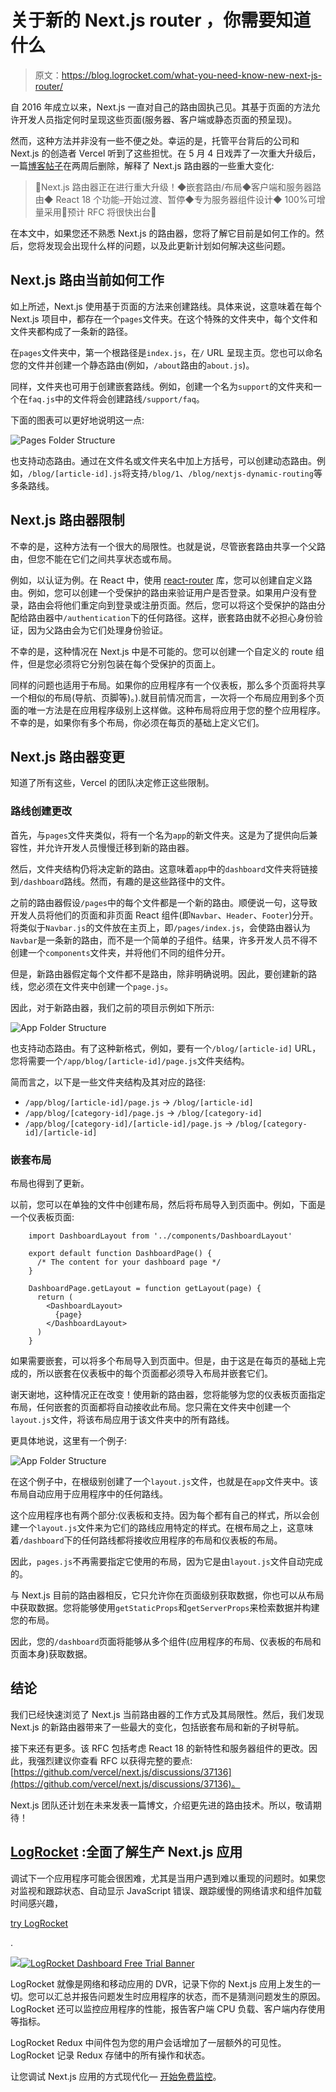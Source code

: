 # 关于新的 Next.js router ，你需要知道什么

> 原文：<https://blog.logrocket.com/what-you-need-know-new-next-js-router/>

自 2016 年成立以来，Next.js 一直对自己的路由固执己见。其基于页面的方法允许开发人员指定何时呈现这些页面(服务器、客户端或静态页面的预呈现)。

然而，这种方法并非没有一些不便之处。幸运的是，托管平台背后的公司和 Next.js 的创造者 Vercel 听到了这些担忧。在 5 月 4 日戏弄了一次重大升级后，一篇[博客帖子](https://nextjs.org/blog/layouts-rfc?utm_source=next-site&utm_medium=banner&utm_campaign=next-website)在两周后删除，解释了 Next.js 路由器的一些重大变化:

> 📣Next.js 路由器正在进行重大升级！◆嵌套路由/布局◆客户端和服务器路由◆ React 18 个功能–开始过渡、暂停◆专为服务器组件设计◆ 100%可增量采用🤯预计 RFC 将很快出台👀

在本文中，如果您还不熟悉 Next.js 的路由器，您将了解它目前是如何工作的。然后，您将发现会出现什么样的问题，以及此更新计划如何解决这些问题。

## Next.js 路由当前如何工作

如上所述，Next.js 使用基于页面的方法来创建路线。具体来说，这意味着在每个 Next.js 项目中，都存在一个`pages`文件夹。在这个特殊的文件夹中，每个文件和文件夹都构成了一条新的路径。

在`pages`文件夹中，第一个根路径是`index.js`，在`/` URL 呈现主页。您也可以命名您的文件并创建一个静态路由(例如，`/about`路由的`about.js`)。

同样，文件夹也可用于创建嵌套路线。例如，创建一个名为`support`的文件夹和一个在`faq.js`中的文件将会创建路线`/support/faq`。

下面的图表可以更好地说明这一点:

![Pages Folder Structure](img/689b68f6f7bec2a0f3b6d1606dfd9c24.png)

也支持动态路由。通过在文件名或文件夹名中加上方括号，可以创建动态路由。例如，`/blog/[article-id].js`将支持`/blog/1`、`/blog/nextjs-dynamic-routing`等多条路线。

## Next.js 路由器限制

不幸的是，这种方法有一个很大的局限性。也就是说，尽管嵌套路由共享一个父路由，但您不能在它们之间共享状态或布局。

例如，以认证为例。在 React 中，使用 [react-router](https://reactrouterdotcom.fly.dev/docs/en/v6) 库，您可以创建自定义路由。例如，您可以创建一个受保护的路由来验证用户是否登录。如果用户没有登录，路由会将他们重定向到登录或注册页面。然后，您可以将这个受保护的路由分配给路由器中`/authentication`下的任何路径。这样，嵌套路由就不必担心身份验证，因为父路由会为它们处理身份验证。

不幸的是，这种情况在 Next.js 中是不可能的。您可以创建一个自定义的 route 组件，但是您必须将它分别包装在每个受保护的页面上。

同样的问题也适用于布局。如果你的应用程序有一个仪表板，那么多个页面将共享一个相似的布局(导航、页脚等)。).就目前情况而言，一次将一个布局应用到多个页面的唯一方法是在应用程序级别上这样做。这种布局将应用于您的整个应用程序。不幸的是，如果你有多个布局，你必须在每页的基础上定义它们。

## Next.js 路由器变更

知道了所有这些，Vercel 的团队决定修正这些限制。

### 路线创建更改

首先，与`pages`文件夹类似，将有一个名为`app`的新文件夹。这是为了提供向后兼容性，并允许开发人员慢慢迁移到新的路由器。

然后，文件夹结构仍将决定新的路由。这意味着`app`中的`dashboard`文件夹将链接到`/dashboard`路线。然而，有趣的是这些路径中的文件。

之前的路由器假设`/pages`中的每个文件都是一个新的路由。顺便说一句，这导致开发人员将他们的页面和非页面 React 组件(即`Navbar`、`Header`、`Footer`)分开。将类似于`Navbar.js`的文件放在主页上，即`/pages/index.js`，会使路由器认为`Navbar`是一条新的路由，而不是一个简单的子组件。结果，许多开发人员不得不创建一个`components`文件夹，并将他们不同的组件分开。

但是，新路由器假定每个文件都不是路由，除非明确说明。因此，要创建新的路线，您必须在文件夹中创建一个`page.js`。

因此，对于新路由器，我们之前的项目示例如下所示:

![App Folder Structure](img/6ba8163877cdd714e5ff13eb68a958ff.png)

也支持动态路由。有了这种新格式，例如，要有一个`/blog/[article-id]` URL，您将需要一个`/app/blog/[article-id]/page.js`文件夹结构。

简而言之，以下是一些文件夹结构及其对应的路径:

*   `/app/blog/[article-id]/page.js` → `/blog/[article-id]`
*   `/app/blog/[category-id]/page.js` → `/blog/[category-id]`
*   `/app/blog/[category-id]/[article-id]/page.js` → `/blog/[category-id]/[article-id]`

### 嵌套布局

布局也得到了更新。

以前，您可以在单独的文件中创建布局，然后将布局导入到页面中。例如，下面是一个仪表板页面:

```
    import DashboardLayout from '../components/DashboardLayout'

    export default function DashboardPage() {
      /* The content for your dashboard page */
    }

    DashboardPage.getLayout = function getLayout(page) {
      return (
        <DashboardLayout>
          {page}
        </DashboardLayout>
      )
    }
```

如果需要嵌套，可以将多个布局导入到页面中。但是，由于这是在每页的基础上完成的，所以嵌套在仪表板中的每个页面都必须导入布局并嵌套它们。

谢天谢地，这种情况正在改变！使用新的路由器，您将能够为您的仪表板页面指定布局，任何嵌套的页面都将自动接收此布局。您只需在文件夹中创建一个`layout.js`文件，将该布局应用于该文件夹中的所有路线。

更具体地说，这里有一个例子:

![App Folder Structure](img/9239b2431a20c24bc103b5e85f385620.png)

在这个例子中，在根级别创建了一个`layout.js`文件，也就是在`app`文件夹中。该布局自动应用于应用程序中的任何路线。

这个应用程序也有两个部分:仪表板和支持。因为每个都有自己的样式，所以会创建一个`layout.js`文件来为它们的路线应用特定的样式。在根布局之上，这意味着`/dashboard`下的任何路线都将接收应用程序的布局和仪表板的布局。

因此，`pages.js`不再需要指定它使用的布局，因为它是由`layout.js`文件自动完成的。

与 Next.js 目前的路由器相反，它只允许你在页面级别获取数据，你也可以从布局中获取数据。您将能够使用`getStaticProps`和`getServerProps`来检索数据并构建您的布局。

因此，您的`/dashboard`页面将能够从多个组件(应用程序的布局、仪表板的布局和页面本身)获取数据。

## 结论

我们已经快速浏览了 Next.js 当前路由器的工作方式及其局限性。然后，我们发现 Next.js 的新路由器带来了一些最大的变化，包括嵌套布局和新的子树导航。

接下来还有更多。该 RFC 包括考虑 React 18 的新特性和服务器组件的更改。因此，我强烈建议你查看 RFC 以获得完整的要点:[https://github.com/vercel/next.js/discussions/37136](https://github.com/vercel/next.js/discussions/37136)。

Next.js 团队还计划在未来发表一篇博文，介绍更先进的路由技术。所以，敬请期待！

## [LogRocket](https://lp.logrocket.com/blg/nextjs-signup) :全面了解生产 Next.js 应用

调试下一个应用程序可能会很困难，尤其是当用户遇到难以重现的问题时。如果您对监视和跟踪状态、自动显示 JavaScript 错误、跟踪缓慢的网络请求和组件加载时间感兴趣，

[try LogRocket](https://lp.logrocket.com/blg/nextjs-signup)

.

[![](img/f300c244a1a1cf916df8b4cb02bec6c6.png)](https://lp.logrocket.com/blg/nextjs-signup)[![LogRocket Dashboard Free Trial Banner](img/d6f5a5dd739296c1dd7aab3d5e77eeb9.png)](https://lp.logrocket.com/blg/nextjs-signup)

LogRocket 就像是网络和移动应用的 DVR，记录下你的 Next.js 应用上发生的一切。您可以汇总并报告问题发生时应用程序的状态，而不是猜测问题发生的原因。LogRocket 还可以监控应用程序的性能，报告客户端 CPU 负载、客户端内存使用等指标。

LogRocket Redux 中间件包为您的用户会话增加了一层额外的可见性。LogRocket 记录 Redux 存储中的所有操作和状态。

让您调试 Next.js 应用的方式现代化— [开始免费监控](https://lp.logrocket.com/blg/nextjs-signup)。